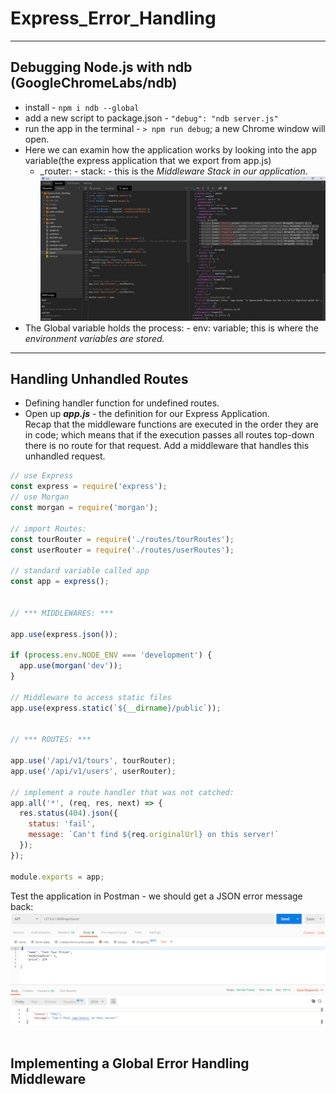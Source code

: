 # Express_Error_Handling
---  
## Debugging Node.js with ndb (GoogleChromeLabs/ndb)
- install - ```npm i ndb --global```  
- add a new script to package.json - ```"debug": "ndb server.js"```  
- run the app in the terminal - ```> npm run debug```; a new Chrome window will open. 
- Here we can examin how the application works by looking into the app variable(the express application that we export from app.js) 
  - _router: - stack: - this is the *Middleware Stack in our application*.  
  ![Express Error Handling middleware stack](images/expressErrorHandling1.png)  
- The Global variable holds the process: - env: variable; this is where the *environment variables are stored.*  
---  
## Handling Unhandled Routes  
- Defining handler function for undefined routes.  
- Open up ***app.js*** - the definition for our Express Application.  
  Recap that the middleware functions are executed in the order they are in code; which means that if the execution passes all routes top-down there is no route for that request. Add a middleware that handles this unhandled request.  
```JavaScript
// use Express
const express = require('express');
// use Morgan
const morgan = require('morgan');

// import Routes:
const tourRouter = require('./routes/tourRoutes');
const userRouter = require('./routes/userRoutes');

// standard variable called app
const app = express();


// *** MIDDLEWARES: ***

app.use(express.json());

if (process.env.NODE_ENV === 'development') {
  app.use(morgan('dev'));
}

// Middleware to access static files
app.use(express.static(`${__dirname}/public`));


// *** ROUTES: ***

app.use('/api/v1/tours', tourRouter);
app.use('/api/v1/users', userRouter);

// implement a route handler that was not catched:
app.all('*', (req, res, next) => {
  res.status(404).json({
    status: 'fail',
    message: `Can't find ${req.originalUrl} on this server!`
  });
});

module.exports = app;
```  
Test the application in Postman - we should get a JSON error message back:  
![Express_Error_Handling - route handler](images/expressErrorHandling2.png)  
<br/>

## Implementing a Global Error Handling Middleware
